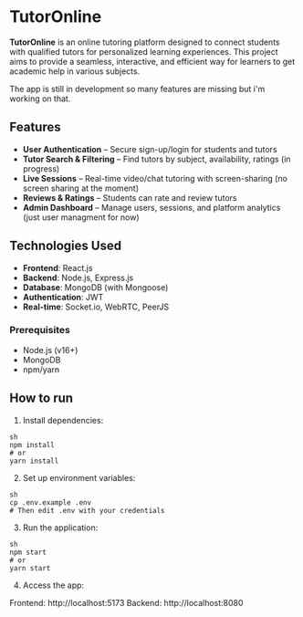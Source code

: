 # TutorOnline

**TutorOnline** is an online tutoring platform designed to connect students with qualified tutors for personalized learning experiences. This project aims to provide a seamless, interactive, and efficient way for learners to get academic help in various subjects.

The app is still in development so many features are missing but i'm working on that.

## Features

- **User Authentication** – Secure sign-up/login for students and tutors
- **Tutor Search & Filtering** – Find tutors by subject, availability, ratings (in progress)
- **Live Sessions** – Real-time video/chat tutoring with screen-sharing (no screen sharing at the moment)
- **Reviews & Ratings** – Students can rate and review tutors
- **Admin Dashboard** – Manage users, sessions, and platform analytics (just user managment for now)

## Technologies Used

- **Frontend**: React.js
- **Backend**: Node.js, Express.js
- **Database**: MongoDB (with Mongoose)
- **Authentication**: JWT
- **Real-time**: Socket.io, WebRTC, PeerJS

### Prerequisites
- Node.js (v16+)
- MongoDB
- npm/yarn

## How to run
1. Install dependencies:
```
sh
npm install
# or
yarn install
```

2. Set up environment variables:
```
sh
cp .env.example .env
# Then edit .env with your credentials
```

3. Run the application:
```
sh
npm start
# or
yarn start
```

4. Access the app:

Frontend: http://localhost:5173
Backend: http://localhost:8080
